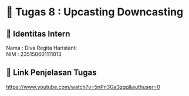 # 📁 Tugas 8 : Upcasting Downcasting

## 👤 Identitas Intern
Nama : Diva Regita Haristanti             
NIM  : 235150601111013

## 🔗 Link Penjelasan Tugas

https://www.youtube.com/watch?v=5nPn3Ga3zgg&authuser=0
